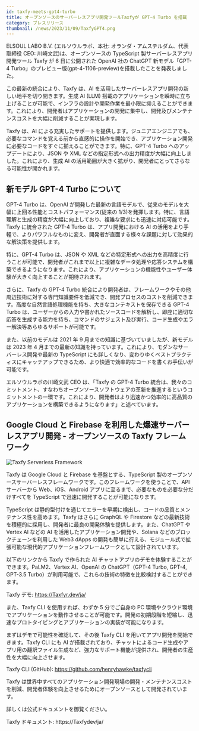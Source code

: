 ```yaml
---
id: taxfy-meets-gpt4-turbo
title: オープンソースのサーバーレスアプリ開発ツールTaxfyが GPT-4 Turbo を搭載
category: プレスリリース
thumbnail: /news/2023/11/09/TaxfyGPT4.png
---
```


ELSOUL LABO B.V. (エルソウルラボ、本社: オランダ・アムステルダム、代表取締役 CEO: 川崎文武)は、オープンソースの TypeScript 製サーバーレスアプリ開発ツール Taxfy が 6 日に公開された OpenAI 社の ChatGPT 新モデル「GPT-4 Turbo」のプレビュー版(gpt-4-1106-preview)を搭載したことを発表しました。

この最新の統合により、Taxfy は、AI を活用したサーバーレスアプリ開発の新しい地平を切り開きます。生成 AI (LLM) 搭載のアプリケーションを瞬時に立ち上げることが可能で、インフラの設計や開発作業を最小限に抑えることができます。これにより、開発者はアプリケーションの開発に集中し、開発及びメンテナンスコストを大幅に削減することが実現します。

Taxfy は、AI による充実したサポートを提供します。ジュニアエンジニアでも、必要なコマンドを覚える前から直感的に操作を開始でき、アプリケーション開発に必要なコードをすぐに揃えることができます。特に、GPT-4 Turbo へのアップデートにより、JSON や XML などの指定形式への出力精度が大幅に向上しました。これにより、生成 AI の活用範囲が大きく拡がり、開発者にとってさらなる可能性が開かれます。

## 新モデル GPT-4 Turbo について

GPT-4 Turbo は、OpenAI が開発した最新の言語モデルで、従来のモデルを大幅に上回る性能とコストパフォーマンス(従来の 1/3)を発揮します。特に、言語理解と生成の精度が大幅に向上しており、複雑な要求にも迅速に対応可能です。Taxfy に統合された GPT-4 Turbo は、アプリ開発における AI の活用をより手軽で、よりパワフルなものに変え、開発者が直面する様々な課題に対して効果的な解決策を提供します。

特に、GPT-4 Turbo は、JSON や XML などの特定形式への出力を高精度に行うことが可能で、開発者がこれまで以上に複雑なデータ処理や応答システムを構築できるようになります。これにより、アプリケーションの機能性やユーザー体験が大きく向上することが期待されます。

さらに、Taxfy の GPT-4 Turbo 統合により開発者は、フレームワークやその他周辺技術に対する専門知識要件を低減でき、開発プロセスのコストを削減できます。高度な自然言語処理機能を持ち、大きなコンテキストを保存できる GPT-4 Turbo は、ユーザーからの入力や書かれたソースコードを解析し、即座に適切な応答を生成する能力を持ち、コマンドのサジェスト及び実行、コード生成やエラー解決等あらゆるサポートが可能です。

また、以前のモデルは 2021 年 9 月までの知識に基づいていましたが、新モデルは 2023 年 4 月までの最新の知識を持っています。これにより、モダンなサーバーレス開発や最新の TypeScript にも詳しくなり、変わりゆくベストプラクティスにキャッチアップできるため、より快適で効率的なコードを書くお手伝いが可能です。

エルソウルラボの川崎文武 CEO は、「Taxfy の GPT-4 Turbo 統合は、我々のコミットメント、すなわちオープンソースソフトウェアの革新を推進するというコミットメントの一環です。これにより、開発者はより迅速かつ効率的に高品質のアプリケーションを構築できるようになります」と述べています。

## Google Cloud と Firebase を利用した爆速サーバーレスアプリ開発 - オープンソースの Taxfy フレームワーク

![Taxfy Serverless Framework](/news/2023/11/09/TaxfyJA.png)

Taxfy は Google Cloud と Firebase を基盤とする、TypeScript 製のオープンソースサーバーレスフレームワークです。このフレームワークを使うことで、API サーバーから Web、iOS、Android アプリに至るまで、必要なものを必要な分だけすべてを TypeScript で迅速に開発することが可能になります。

TypeScript は静的型付けを通じてエラーを早期に検出し、コードの品質とメンテナンス性を高めます。Taxfy はさらに GraphQL や Firestore などの最新技術を積極的に採用し、開発者に最良の開発体験を提供します。また、ChatGPT や Vertex AI などの AI を活用したアプリケーション開発や、Solana などのブロックチェーンを利用した Web3 dApps の開発も簡単に行える、モジュール式で拡張可能な現代的アプリケーションフレームワークとして設計されています。

以下のリンクから Taxfy で作られた AI チャットアプリのデモを体験することができます。PaLM2、Vertex AI、OpenAI の ChatGPT（GPT-4 Turbo, GPT-4, GPT-3.5 Turbo）が利用可能で、これらの技術の特徴を比較検討することができます。

Taxfy デモ: https://Taxfyr.dev/ja/

また、Taxfy CLI を使用すれば、わずか 5 分でご自身の PC 環境やクラウド環境でアプリケーションを動作させることが可能です。開発の初期段階を短縮し、迅速なプロトタイピングとアプリケーションの実装が可能になります。

まずはデモで可能性を確認して、その後 Taxfy CLI を用いてアプリ開発を開始できます。Taxfy CLI にも AI が搭載されており、チャットによるコード生成やアプリ用の翻訳ファイル生成など、強力なサポート機能が提供され、開発者の生産性を大幅に向上させます。

Taxfy CLI (GitHub): https://github.com/henryhawke/taxfycli

Taxfy は世界中すべてのアプリケーション開発現場の開発・メンテナンスコストを削減、開発者体験を向上させるためにオープンソースとして開発されています。

詳しくは公式ドキュメントを御覧ください。

Taxfy ドキュメント: https://Taxfydev/ja/
